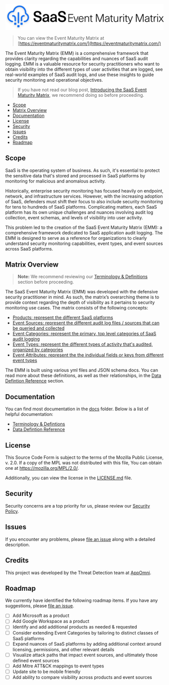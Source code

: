 <img src="./images/emm-logo.svg" alt="logo" width="600"/>

> You can view the Event Maturity Matrix at [https://eventmaturitymatrix.com/](https://eventmaturitymatrix.com/)

The Event Maturity Matrix (EMM) is a comprehensive framework that provides clarity regarding the capabilities and nuances of SaaS audit logging. EMM is a valuable resource for security practitioners who want to obtain visibility into the different types of user activities that are logged, see real-world examples of SaaS audit logs, and use these insights to guide security monitoring and operational objectives.

> If you have not read our blog post, [Introducing the SaaS Event Maturity Matrix](https://appomni.com/blog_post/introducing-the-saas-event-maturity-matrix), we recommend doing so before proceeding.

- [Scope](#scope)
- [Matrix Overview](#matrix-overview)
- [Documentation](#documentation)
- [License](#license)
- [Security](#security)
- [Issues](#issues)
- [Credits](#credits)
- [Roadmap](#roadmap)

## Scope

SaaS is the operating system of business. As such, it's essential to protect the sensitive data that's stored and processed in SaaS platforms by monitoring for malicious and anomalous activity.

Historically, enterprise security monitoring has focused heavily on endpoint, network, and infrastructure services. However, with the increasing adoption of SaaS, defenders must shift their focus to also include security monitoring for tens to hundreds of SaaS platforms. Complicating matters, each SaaS platform has its own unique challenges and nuances involving audit log collection, event schemas, and levels of visibility into user activity.

This problem led to the creation of the SaaS Event Maturity Matrix (EMM): a comprehensive framework dedicated to SaaS application audit logging. The EMM is designed to serve as a reference for organizations to clearly understand security monitoring capabilities, event types, and event sources across SaaS platforms.

## Matrix Overview

> **Note:** We recommend reviewing our [Terminology & Definitions](./docs/terminology.md) section before proceeding.

The SaaS Event Maturity Matrix (EMM) was developed with the defensive security practitioner in mind. As such, the matrix’s overarching theme is to provide context regarding the depth of visibility as it pertains to security monitoring use cases. The matrix consists of the following concepts:

* [Products: represent the different SaaS platforms](./docs/data-defintion-reference.md#products)
* [Event Sources: represent the different audit log files / sources that can be queried and collected](./docs/data-defintion-reference.md#event-sources)
* [Event Categories: represent the primary, top level categories of SaaS audit logging](./docs/data-defintion-reference.md#event-categories)
* [Event Types: represent the different types of activity that's audited, organized by categories](./docs/data-defintion-reference.md#event-types)
* [Event Attributes: represent the the individual fields or keys from different event types](./docs/data-defintion-reference.md#event-attributes)

The EMM is built using various yml files and JSON schema docs. You can read more about these definitions, as well as their relationships, in the [Data Defintion Reference](./docs/data-defintion-reference.md) section.

## Documentation

You can find most documentation in the [docs](./docs/) folder. Below is a list of helpful documentation:

* [Terminology & Defintions](./docs/terminology.md)
* [Data Defintion Reference](./docs/data-defintion-reference.md)

## License

This Source Code Form is subject to the terms of the Mozilla Public
License, v. 2.0. If a copy of the MPL was not distributed with this
file, You can obtain one at https://mozilla.org/MPL/2.0/.

Additionally, you can view the license in the [LICENSE.md](./LICENSE.md) file.

## Security

Security concerns are a top priority for us, please review our [Security Policy](SECURITY.md).

## Issues

If you encounter any problems,
please [file an issue](https://github.com/appomni/event_maturity_matrix/issues/new) along with a detailed description.

## Credits

This project was developed by the Threat Detection team at [AppOmni](https://appomni.com).

## Roadmap

We currently have identified the following roadmap items. If you have any suggestions, please [file an issue](https://github.com/appomni/event-maturity-matrix/issues/new).

* [ ] Add Microsoft as a product
* [ ] Add Google Workspace as a product
* [ ] Identify and add additional products as needed & requested
* [ ] Consider extending Event Categories by tailoring to distinct classes of SaaS platforms
* [ ] Expand nuances of SaaS platforms by adding additional context around licensing, permissions, and other relevant details
* [ ] Visualize attack paths that impact event sources, and ultimately those defined event sources
* [ ] Add Mitre ATT&CK mappings to event types
* [ ] Update site to be mobile friendly
* [ ] Add ability to compare visibility across products and event sources

